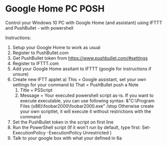 # Google Home PC POSH
Control your Windows 10 PC with Google Home (and assistant) using IFTTT and PushBullet - with powershell


Instructions:

1. Setup your Google Home to work as usual
2. Register to PushBullet.com
3. Get PushBullet token from https://www.pushbullet.com/#settings
4. Register to IFTTT.com
5. Add your Google Home assitant to IFTTT (google for instructions if unsure)
6. Create new IFTT applet
  a) This = Google assistant, set your own settings for your command
  b) That = PushBullet push a Note
     1. Title = PSScript
     2. Message = Your executed powershell script as-is. 
        If you want to execute executable, you can use following syntax:
         &"C:\Program Files (x86)\foobar2000\foobar2000.exe" /stop
         Otherwise create your own scriptlet, it will execute it without restrictions with the command
7. Set the PushBullet token in the script on first line
8. Run the PowerShell script (If it won't run by default, type first: Set-ExecutionPolicy -ExecutionPolicy Unrestricted )
9. Talk to your google box with what your defined in 6a
